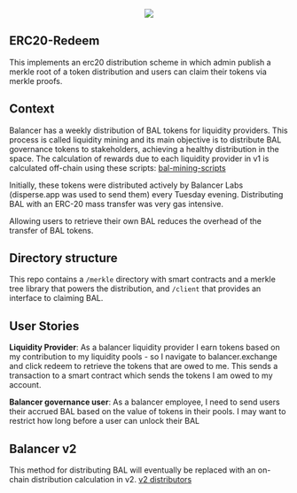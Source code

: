 <p align="center">
  <a href="https://circleci.com/gh/balancer-labs/erc20-redeemable">
    <img src="https://circleci.com/gh/balancer-labs/erc20-redeemable.svg?style=svg&circle-token=9a37f7bd57941449ac54e9041a2693bdbc7ca40c" />
  </a>
</p>


## ERC20-Redeem

This implements an erc20 distribution scheme in which admin publish a merkle root of a token distribution and users can claim their tokens via merkle proofs.

## Context

Balancer has a weekly distribution of BAL tokens for liquidity providers. This process is called liquidity mining and its main objective is to distribute BAL governance tokens to stakeholders, achieving a healthy distribution in the space.  The calculation of rewards due to each liquidity provider in v1 is calculated off-chain using these scripts: [bal-mining-scripts](https://github.com/balancer-labs/bal-mining-scripts)

Initially, these tokens were distributed actively by Balancer Labs (disperse.app was used to send them) every Tuesday evening.   Distributing BAL with an ERC-20 mass transfer was very gas intensive.

Allowing users to retrieve their own BAL reduces the overhead of the transfer of BAL tokens.


## Directory structure

This repo contains a `/merkle` directory with smart contracts and a merkle tree library that powers the distribution, and `/client` that provides an interface to claiming BAL.

## User Stories

__Liquidity Provider__: As a balancer liquidity provider I earn tokens based on my contribution to my liquidity pools - so I navigate to balancer.exchange and click redeem to retrieve the tokens that are owed to me.  This sends a transaction to a smart contract which sends the tokens I am owed to my account.

__Balancer governance user__: As a balancer employee, I need to send users their accrued BAL based on the value of tokens in their pools.  I may want to restrict how long before a user can unlock their BAL

## Balancer v2

This method for distributing BAL will eventually be replaced with an on-chain distribution calculation in v2.  [v2 distributors](https://github.com/balancer-labs/balancer-v2-monorepo/tree/master/pkg/distributors)
